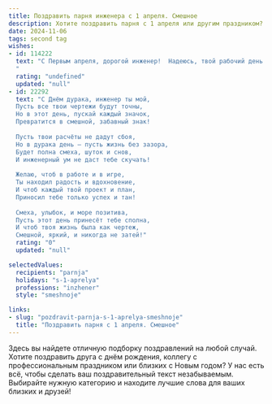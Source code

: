 ```yaml
---
title: Поздравить парня инженера с 1 апреля. Смешное
description: Хотите поздравить парня с 1 апреля или другим праздником? Наш ИИ создаст незабываемое поздравление, а вы обязательно выделитесь среди других.  
date: 2024-11-06
tags: second tag
wishes:
- id: 114222
  text: "С Первым апреля, дорогой инженер!  Надеюсь, твой рабочий день сегодня будет настолько же стабилен, насколько стабилен сигнал Wi-Fi в лесу.  Пусть все твои проекты взлетят, как ракета, но только не в космос, а прямиком к успеху! И пусть единственные \"баги\" в твоей жизни будут  весёлые случайности этого дня!
  "
  rating: "undefined"
  updated: "null"
- id: 22292
  text: "С Днём дурака, инженер ты мой,
  Пусть все твои чертежи будут точны,
  Но в этот день, пускай каждый значок,
  Превратится в смешной, забавный знак!
  
  Пусть твои расчёты не дадут сбоя,
  Но в дурака день – пусть жизнь без зазора,
  Будет полна смеха, шуток и снов,
  И инженерный ум не даст тебе скучать!
  
  Желаю, чтоб в работе и в игре,
  Ты находил радость и вдохновение,
  И чтоб каждый твой проект и план,
  Приносил тебе только успех и тан!
  
  Смеха, улыбок, и море позитива,
  Пусть этот день принесёт тебе сполна,
  И чтоб твоя жизнь была как чертеж,
  Смешной, яркий, и никогда не затей!"
  rating: "0"
  updated: "null"

selectedValues:
  recipients: "parnja"
  holidays: "s-1-aprelya"
  professions: "inzhener"
  style: "smeshnoje"

links:
- slug: "pozdravit-parnja-s-1-aprelya-smeshnoje"
  title: "Поздравить парня с 1 апреля. Смешное"
---
```


Здесь вы найдете отличную подборку поздравлений на любой случай. 
Хотите поздравить друга с днём рождения, коллегу с профессиональным праздником или близких с Новым годом? У нас есть всё, чтобы сделать ваш поздравительный текст незабываемым. Выбирайте нужную категорию и находите лучшие слова для ваших близких и друзей!
